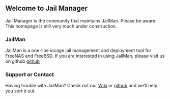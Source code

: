 ## Welcome to Jail Manager

Jail Manager is the community that maintains JailMan. 
Please be aware: This homepage is still very much under construction.

### JailMan
JailMan is a one-line iocage jail management and deployment tool for FreeNAS and FreeBSD.
If you are interested in using JailMan, please visit us on github [github](https://github.com/jailmanager/jailman/)

### Support or Contact

Having trouble with JailMan? Check out our [Wiki](https://wiki.jailmanager.org) or [github](https://github.com/jailmanager/jailman/) and we’ll help you sort it out.
